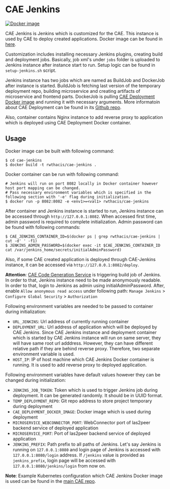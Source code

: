 # CAE Jenkins

[![Docker image][docker-build-image]][docker-repo]

CAE Jenkins is Jenkins which is customized for the CAE. This instance is used by CAE to deploy created applications. Docker image can be found in [here][docker-repo].

Customization includes installing necessary Jenkins plugins, creating build and deployment jobs. Basically, job xml's under `jobs` folder is uploaded to Jenkins instance after instance start to run. Setup logic can be found in `setup-jenkins.sh` script.

Jenkins instance has two jobs which are named as BuildJob and DockerJob after instance is started. BuildJob is fetching last version of the temporary deployment repo, building microservice and creating artifacts of microservice and frontend parts.
DockerJob is pulling [CAE Deployment Docker image][cae-deployment-docker-repo] and running it with necessary arguments. More informatoin about CAE Deployment can be found in its [Github repo][cae-deployment-github-repo].

Also, container contains Nginx instance to add reverse proxy to application which is deployed using CAE Deployment Docker container.

## Usage
Docker image can be built with following command:
```
$ cd cae-jenkins
$ docker build -t rwthacis/cae-jenkins .
```

Docker container can be run with following command:
```
# Jenkins will run on port 8082 locally in Docker container however host port mapping can be changed.
# Pass necessary environment variables which is specified in the following section with '-e' flag during initialization.
$ docker run -p 8082:8082 -e <env1>=<val1> rwthacis/cae-jenkins
```

After container and Jenkins instance is started to run, Jenkins instance can be accessed through `http://127.0.0.1:8082`. When accessed first time, admin password is required to complete initialization. Admin password can be found with following commands:
```
$ CAE_JENKINS_CONTAINER_ID=$(docker ps | grep rwthacis/cae-jenkins | cut -d' ' -f1)
$ JENKINS_ADMIN_PASSWORD=$(docker exec -it $CAE_JENKINS_CONTAINER_ID cat /var/jenkins_home/secrets/initialAdminPassword)
```

Also, if some CAE created application is deployed through CAE-Jenkins instance, it can be accessed via `http://127.0.0.1:8082/deploy`.

**Attention**: [CAE Code Generation Service][cae-code-generation-service] is triggering build job of Jenkins. In order to that, Jenkins instance need to be made anonymously readable. In order to that, login to Jenkins as admin using initialAdminPassword. After, enable `Allow anonymous read access` under following path: `Manage Jenkins` > `Configure Global Security` > `Authorization` 

Following environment variables are needed to be passed to container during initialization:
* `URL_JENKINS`: Url address of currently running container
* `DEPLOYMENT_URL`: Url address of application which will be deployed by CAE Jenkins. Since CAE Jenkins instance and deployment container which is started by CAE Jenkins instance will run on same server, they will have same root url adddress. However, they can have different relative path if they are behind reverse proxy. Therefore, two separate environment variable is used.
* `HOST_IP`: IP of host machine which CAE Jenkins Docker container is running. It is used to add reverse proxy to deployed application.

Following environment variables have default values however they can be changed during initialization:
* `JENKINS_JOB_TOKEN`: Token which is used to trigger Jenkins job during deployment. It can be generated randomly. It should be in UUID format.
* `TEMP_DEPLOYMENT_REPO`: Git repo address to store project temporary during deployment
* `CAE_DEPLOYMENT_DOCKER_IMAGE`: Docker image which is used during deployment
* `MICROSERVICE_WEBCONNECTOR_PORT`: WebConnector port of las2peer backend service of deployed application
* `MICROSERVICE_PORT`: Port of las2peer backend service of deployed application
* `JENKINS_PREFIX`: Path prefix to all paths of Jenkins. Let's say Jenkins is running on `127.0.0.1:8080` and login page of Jenkins is accessed with `127.0.0.1:8080/login` address. If `/jenkins` value is provided as `jenkins_prefix`, login page will be accessed with `127.0.0.1:8080/jenkins/login` from now on.

**Note**: Example Kubernetes configuration which CAE Jenkins Docker image is used can be found in the [main CAE repo][cae-main-repo].

 
[docker-build-image]: https://img.shields.io/docker/cloud/build/rwthacis/cae-jenkins
[docker-repo]: https://hub.docker.com/r/rwthacis/cae-jenkins
[cae-deployment-docker-repo]: https://hub.docker.com/r/rwthacis/cae-deployment
[cae-deployment-github-repo]: https://github.com/rwth-acis/cae-deployment
[cae-main-repo]: https://github.com/rwth-acis/CAE/
[cae-code-generation-service]: https://github.com/rwth-acis/CAE-Code-Generation-Service
